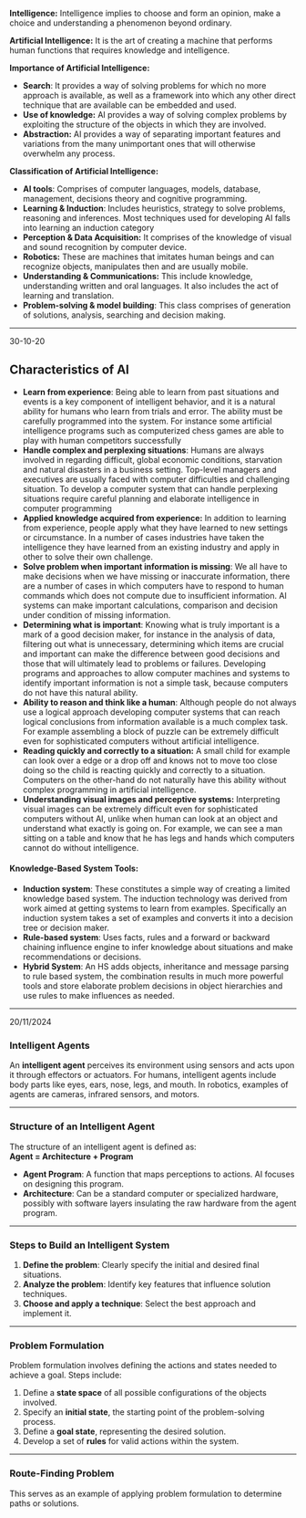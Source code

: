 **Intelligence:**
Intelligence implies to choose and form an opinion, make a choice and understanding a phenomenon beyond ordinary.

**Artificial Intelligence:**
It is the art of creating a machine that performs human functions that requires knowledge and intelligence. 

**Importance of Artificial Intelligence:**
- **Search**: It provides a way of solving problems for which no more approach is available, as well as a framework into which any other direct technique that are available can be embedded and used. 
- **Use of knowledge:** AI provides a way of solving complex problems by exploiting the structure of the objects in which they are involved. 
- **Abstraction:** AI provides a way of separating important features and variations from the many unimportant ones that will otherwise overwhelm any process.

**Classification of Artificial Intelligence:**
- **AI tools**: Comprises of computer languages, models, database, management, decisions theory and cognitive programming. 
- **Learning & Induction**: Includes heuristics, strategy to solve problems, reasoning and inferences. Most techniques used for developing AI falls into learning an induction category 
- **Perception & Data Acquisition:** It comprises of the knowledge of visual and sound recognition by computer device.
- **Robotics:** These are machines that imitates human beings and can recognize objects, manipulates then and are usually mobile. 
- **Understanding & Communications:** This include knowledge, understanding written and oral languages. It also includes the act of learning and translation. 
- **Problem-solving & model building**: This class comprises of generation of solutions, analysis, searching and decision making. 


---
30-10-20
## Characteristics of AI

- **Learn from experience**: 
	Being able to learn from past situations and events is a key component of intelligent behavior, and it is a natural ability for humans who learn from trials and error. The ability must be carefully programmed into the system. For instance some artificial intelligence programs such as computerized chess games are able to play with human competitors successfully
- **Handle complex and perplexing situations**: 
	Humans are always involved in regarding difficult, global economic conditions, starvation and natural disasters in a business setting. Top-level managers and executives are usually faced with computer difficulties and challenging situation. To develop a computer system that can handle perplexing situations require careful planning and elaborate intelligence in computer programming
- **Applied knowledge acquired from experience:**
	In addition to learning from experience, people apply what they have learned to new settings or circumstance. In a number of cases industries have taken the intelligence they have learned from an existing industry and apply in other to solve their own challenge. 
- **Solve problem when important information is missing**:
	We all have to make decisions when we have missing or inaccurate information, there are a number of cases in which computers have to respond to human commands which does not compute due to insufficient information. AI systems can make important calculations, comparison and decision under condition of missing information. 
- **Determining what is important**:
	Knowing what is truly important is a mark of a good decision maker, for instance in the analysis of data, filtering out what is unnecessary, determining which items are crucial and important can make the difference between good decisions and those that will ultimately lead to problems or failures. Developing programs and approaches to allow computer machines and systems to identify important information is not a simple task, because computers do not have this natural ability.  
- **Ability to reason and think like a human**: 
	Although people do not always use a logical approach developing computer systems that can reach logical conclusions from information available is a much complex task. For example assembling a block of puzzle can be extremely difficult even for sophisticated computers without artificial intelligence. 
- **Reading quickly and correctly to a situation:** A small child for example can look over a edge or a drop off and knows not to move too close doing so the child is reacting quickly and correctly to a situation. Computers on the other-hand do not naturally have this ability without complex programming in artificial intelligence.
- **Understanding visual images and perceptive systems:** Interpreting visual images can be extremely difficult even for sophisticated computers without AI, unlike when human can look at an object  and understand what exactly is going on. For example, we can see a man sitting on a table and know that he has legs and hands which computers cannot do without intelligence. 

#### Knowledge-Based System Tools:
- **Induction system**: These constitutes a simple way of creating a  limited knowledge based system.  The induction technology was derived from work aimed at getting systems to learn from examples. Specifically an induction system takes a set of examples and converts it into a decision tree or decision maker.
- **Rule-based system**: Uses facts, rules and a forward or backward chaining influence engine to infer knowledge about situations and make recommendations or decisions.
- **Hybrid System**: An HS adds objects, inheritance and message parsing to rule based system, the combination results in much more powerful tools and store elaborate problem decisions in object hierarchies and use rules to make influences as needed.

---
20/11/2024
### Intelligent Agents

An **intelligent agent** perceives its environment using sensors and acts upon it through effectors or actuators. For humans, intelligent agents include body parts like eyes, ears, nose, legs, and mouth. In robotics, examples of agents are cameras, infrared sensors, and motors.

---

### Structure of an Intelligent Agent

The structure of an intelligent agent is defined as:  
**Agent = Architecture + Program**  

- **Agent Program**: A function that maps perceptions to actions. AI focuses on designing this program.  
- **Architecture**: Can be a standard computer or specialized hardware, possibly with software layers insulating the raw hardware from the agent program.  

---

### Steps to Build an Intelligent System

1. **Define the problem**: Clearly specify the initial and desired final situations.  
2. **Analyze the problem**: Identify key features that influence solution techniques.  
3. **Choose and apply a technique**: Select the best approach and implement it.  

---

### Problem Formulation

Problem formulation involves defining the actions and states needed to achieve a goal. Steps include:  
1. Define a **state space** of all possible configurations of the objects involved.  
2. Specify an **initial state**, the starting point of the problem-solving process.  
3. Define a **goal state**, representing the desired solution.  
4. Develop a set of **rules** for valid actions within the system.

---

### Route-Finding Problem

This serves as an example of applying problem formulation to determine paths or solutions.  